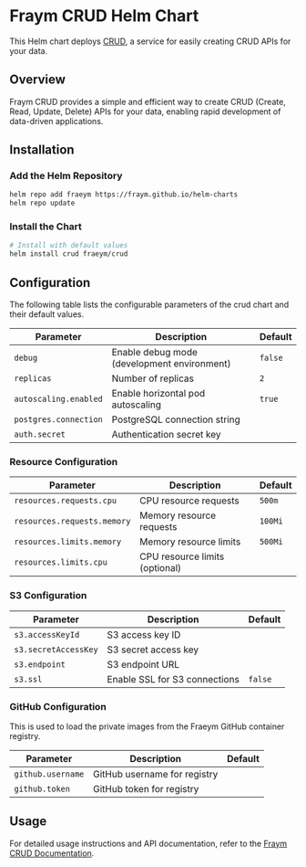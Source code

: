 # Fraym CRUD Helm Chart

This Helm chart deploys [CRUD](https://docs.freym.becklyn.app/docs/services/crud/introduction), a service for easily creating CRUD APIs for your data.

## Overview

Fraym CRUD provides a simple and efficient way to create CRUD (Create, Read, Update, Delete) APIs for your data, enabling rapid development of data-driven applications.

## Installation

### Add the Helm Repository

```bash
helm repo add fraeym https://fraym.github.io/helm-charts
helm repo update
```

### Install the Chart

```bash
# Install with default values
helm install crud fraeym/crud
```

## Configuration

The following table lists the configurable parameters of the crud chart and their default values.

| Parameter             | Description                                 | Default |
| --------------------- | ------------------------------------------- | ------- |
| `debug`               | Enable debug mode (development environment) | `false` |
| `replicas`            | Number of replicas                          | `2`     |
| `autoscaling.enabled` | Enable horizontal pod autoscaling           | `true`  |
| `postgres.connection` | PostgreSQL connection string                |         |
| `auth.secret`         | Authentication secret key                   |         |

### Resource Configuration

| Parameter                   | Description                    | Default |
| --------------------------- | ------------------------------ | ------- |
| `resources.requests.cpu`    | CPU resource requests          | `500m`  |
| `resources.requests.memory` | Memory resource requests       | `100Mi` |
| `resources.limits.memory`   | Memory resource limits         | `500Mi` |
| `resources.limits.cpu`      | CPU resource limits (optional) |         |

### S3 Configuration

| Parameter            | Description                   | Default |
| -------------------- | ----------------------------- | ------- |
| `s3.accessKeyId`     | S3 access key ID              |         |
| `s3.secretAccessKey` | S3 secret access key          |         |
| `s3.endpoint`        | S3 endpoint URL               |         |
| `s3.ssl`             | Enable SSL for S3 connections | `false` |

### GitHub Configuration

This is used to load the private images from the Fraeym GitHub container registry.

| Parameter         | Description                  | Default |
| ----------------- | ---------------------------- | ------- |
| `github.username` | GitHub username for registry |         |
| `github.token`    | GitHub token for registry    |         |

## Usage

For detailed usage instructions and API documentation, refer to the [Fraym CRUD Documentation](https://docs.freym.becklyn.app/docs/services/crud/introduction).
